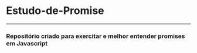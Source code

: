 # Estudo-de-Promise

---

### Repositório criado para exercitar e melhor entender promises em Javascript
